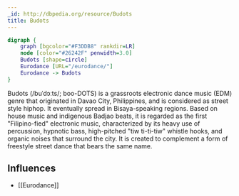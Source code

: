 ```yaml
---
_id: http://dbpedia.org/resource/Budots
title: Budots
---
```


```dot
digraph {
	graph [bgcolor="#F3DDB8" rankdir=LR]
	node [color="#26242F" penwidth=3.0]
	Budots [shape=circle]
	Eurodance [URL="/eurodance/"]
	Eurodance -> Budots
}
```

Budots (/buˈdɔːts/; boo-DOTS) is a grassroots electronic dance music (EDM) genre that originated in Davao City, Philippines, and is considered as street style hiphop. It eventually spread in Bisaya-speaking regions. Based on house music and indigenous Badjao beats, it is regarded as the first "Filipino-fied" electronic music, characterized by its heavy use of percussion, hypnotic bass, high-pitched "tiw ti-ti-tiw" whistle hooks, and organic noises that surround the city. It is created to complement a form of freestyle street dance that bears the same name.

## Influences
- [[Eurodance]]
